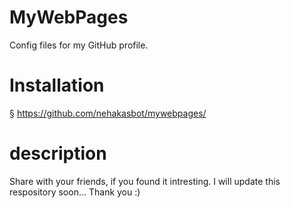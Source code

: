 # MyWebPages
Config files for my GitHub profile.
# Installation
§ https://github.com/nehakasbot/mywebpages/
# description
Share with your friends, if you found it intresting. I will update this respository soon...
Thank you :)

